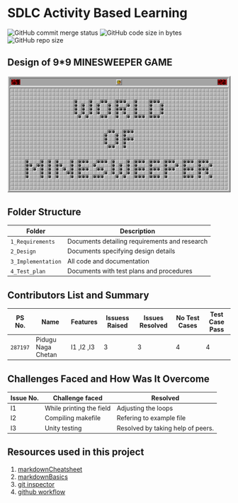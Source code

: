 # SDLC Activity Based Learning

![GitHub commit merge status](https://img.shields.io/github/commit-status/chetan2237/Mini_Project/master/7dc6b4bbb5243e54baffb8a8d14436f256fa8e29)
![GitHub code size in bytes](https://img.shields.io/github/languages/code-size/chetan2237/Mini_Project?style=plastic)
![GitHub repo size](https://img.shields.io/github/repo-size/chetan2237/Mini_Project?style=plastic)

##      Design of 9*9 MINESWEEPER GAME

![TitleImg](https://github.com/chetan2237/Mini_Project/blob/master/1_Requirements/world-of-minesweeper.png)


## Folder Structure
Folder             | Description
-------------------| -----------------------------------------
`1_Requirements`   | Documents detailing requirements and research
`2_Design`         | Documents specifying design details
`3_Implementation` | All code and documentation
`4_Test_plan`      | Documents with test plans and procedures

## Contributors List and Summary

PS No. |  Name   |      Features      | Issuess Raised |Issues Resolved|No Test Cases|Test Case Pass
-------|---------|----------------|---------------------|---------------|-------------|--------------
`287197` | Pidugu Naga Chetan  | I1 ,I2 ,I3    | 3    | 3   |4   |4     
  

## Challenges Faced and How Was It Overcome

Issue No. |  Challenge faced   |    Resolved    
----------|--------------------|------------
I1 | While printing the field | Adjusting the loops
I2 | Compiling makefile | Refering to example file
I3 | Unity testing | Resolved by taking help of peers.

## Resources used in this project
1. [markdownCheatsheet](https://github.com/adam-p/markdown-here/wiki/Markdown-Cheatsheet)
2. [markdownBasics](https://guides.github.com/features/mastering-markdown/)
3. [git inspector](https://github.com/ejwa/gitinspector.git)
4. [github workflow](https://docs.github.com/en/actions/learn-github-action)

